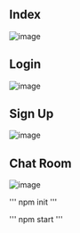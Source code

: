 ## Index
![image](https://github.com/GLoryforRichard/101370671_lab_test1_chat_app/assets/44072670/e1aa947f-c4ac-42b5-ada6-cff564b4497e)

## Login
![image](https://github.com/GLoryforRichard/101370671_lab_test1_chat_app/assets/44072670/75297c22-8296-4db0-8623-ed55471e4766)

## Sign Up
![image](https://github.com/GLoryforRichard/101370671_lab_test1_chat_app/assets/44072670/1f62e0e5-150b-41f2-8d18-d9417fc07e56)


## Chat Room
![image](https://github.com/GLoryforRichard/101370671_lab_test1_chat_app/assets/44072670/a2bad21c-ba9e-4039-9abb-884e2ed876e8)

'''
npm init
'''

'''
npm start
'''

